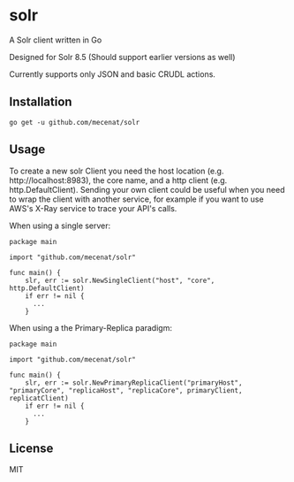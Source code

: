 # solr
A Solr client written in Go

Designed for Solr 8.5 (Should support earlier versions as well)

Currently supports only JSON and basic CRUDL actions.


## Installation
```
go get -u github.com/mecenat/solr
```

## Usage

To create a new solr Client you need the host location (e.g. http://localhost:8983), the core name, and a http client (e.g. http.DefaultClient). Sending your own client could be useful when you need to wrap the client with another service, for example if you want to use AWS's X-Ray service to trace your API's calls.

When using a single server:
```
package main

import "github.com/mecenat/solr"

func main() {
	slr, err := solr.NewSingleClient("host", "core", http.DefaultClient)
	if err != nil {
      ...
	}
```
When using a the Primary-Replica paradigm:
```
package main

import "github.com/mecenat/solr"

func main() {
	slr, err := solr.NewPrimaryReplicaClient("primaryHost", "primaryCore", "replicaHost", "replicaCore", primaryClient, replicatClient)
	if err != nil {
      ...
	}
```

## License
MIT